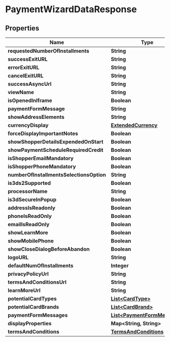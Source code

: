 
# PaymentWizardDataResponse

## Properties
Name | Type | Description | Notes
------------ | ------------- | ------------- | -------------
**requestedNumberOfInstallments** | **String** |  |  [optional]
**successExitURL** | **String** |  |  [optional]
**errorExitURL** | **String** |  |  [optional]
**cancelExitURL** | **String** |  |  [optional]
**successAsyncUrl** | **String** |  |  [optional]
**viewName** | **String** |  |  [optional]
**isOpenedInIframe** | **Boolean** |  | 
**paymentFormMessage** | **String** |  |  [optional]
**showAddressElements** | **String** |  |  [optional]
**currencyDisplay** | [**ExtendedCurrency**](ExtendedCurrency.md) |  |  [optional]
**forceDisplayImportantNotes** | **Boolean** |  | 
**showShopperDetailsExpendedOnStart** | **Boolean** |  | 
**showPaymentScheduleRequiredCredit** | **Boolean** |  | 
**isShopperEmailMandatory** | **Boolean** |  | 
**isShopperPhoneMandatory** | **Boolean** |  | 
**numberOfInstallmentsSelectionsOption** | **String** |  |  [optional]
**is3ds2Supported** | **Boolean** |  | 
**processorName** | **String** |  |  [optional]
**is3dSecureInPopup** | **Boolean** |  | 
**addressIsReadonly** | **Boolean** |  | 
**phoneIsReadOnly** | **Boolean** |  | 
**emailIsReadOnly** | **Boolean** |  | 
**showLearnMore** | **Boolean** |  | 
**showMobilePhone** | **Boolean** |  | 
**showCloseDialogBeforeAbandon** | **Boolean** |  | 
**logoURL** | **String** |  |  [optional]
**defaultNumOfInstallments** | **Integer** |  | 
**privacyPolicyUrl** | **String** |  |  [optional]
**termsAndConditionsUrl** | **String** |  |  [optional]
**learnMoreUrl** | **String** |  |  [optional]
**potentialCardTypes** | [**List&lt;CardType&gt;**](CardType.md) |  |  [optional]
**potentialCardBrands** | [**List&lt;CardBrand&gt;**](CardBrand.md) |  |  [optional]
**paymentFormMessages** | [**List&lt;PaymentFormMessage&gt;**](PaymentFormMessage.md) |  |  [optional]
**displayProperties** | **Map&lt;String, String&gt;** |  |  [optional]
**termsAndConditions** | [**TermsAndConditions**](TermsAndConditions.md) |  |  [optional]



